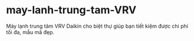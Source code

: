 # may-lanh-trung-tam-VRV
Máy lạnh trung tâm VRV Daikin cho biệt thự giúp bạn tiết kiệm được chi phí tối đa, mẫu mã đẹp.
